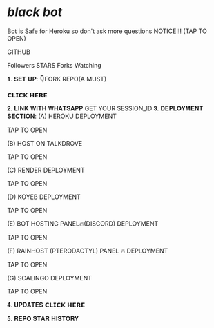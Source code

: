 # *black bot*
Bot is Safe for Heroku so don't ask more questions
NOTICE!!! (TAP TO OPEN)


GITHUB


Followers STARS Forks Watching



𝟏. 𝐒𝐄𝐓 𝐔𝐏:
👇FORK REPO(A MUST)

𝗖𝗟𝗜𝗖𝗞 𝗛𝗘𝗥𝗘


𝟐. 𝐋𝐈𝐍𝐊 𝐖𝐈𝐓𝐇 𝐖𝐇𝐀𝐓𝐒𝐀𝐏𝐏
GET YOUR SESSION_ID
𝟑. 𝐃𝐄𝐏𝐋𝐎𝐘𝐌𝐄𝐍𝐓 𝐒𝐄𝐂𝐓𝐈𝐎𝐍:
(A) HEROKU DEPLOYMENT

TAP TO OPEN


(B) HOST ON TALKDROVE

TAP TO OPEN


(C) RENDER DEPLOYMENT

TAP TO OPEN


(D) KOYEB DEPLOYMENT

TAP TO OPEN


(E) BOT HOSTING PANEL🔥(DISCORD) DEPLOYMENT

TAP TO OPEN


(F) RAINHOST (PTERODACTYL) PANEL 🔥 DEPLOYMENT

TAP TO OPEN


(G) SCALINGO DEPLOYMENT

TAP TO OPEN


𝟒. 𝐔𝐏𝐃𝐀𝐓𝐄𝐒
𝗖𝗟𝗜𝗖𝗞 𝗛𝗘𝗥𝗘


𝟓. 𝐑𝐄𝐏𝐎 𝐒𝐓𝐀𝐑 𝐇𝐈𝐒𝐓𝐎𝐑𝐘

